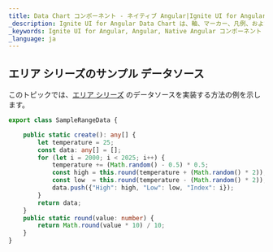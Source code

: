 ```yaml
---
title: Data Chart コンポーネント - ネイティブ Angular|Ignite UI for Angular
_description: Ignite UI for Angular Data Chart は、軸、マーカー、凡例、および注釈レイヤーのモジュール設計を提供するチャート コンポーネントです。チャート機能は、複合チャート ビューを作成するために同じチャート領域でのビジュアル要素の複数のインスタンスを利用できます。
_keywords: Ignite UI for Angular, Angular, Native Angular コンポーネント Suite, ネイティブ Angular コントロール, ネイティブ Angular コンポーネント, ネイティブ Angular コンポーネント Library, Angular Chart, Angular Data Chart コントロール, Angular Data Chart Example, Angular Data Chart コンポーネント, Angular Data Chart
_language: ja
---
```


## エリア シリーズのサンプル データソース

このトピックでは、[エリア シリーズ](datachart_series_types_range.md) のデータソースを実装する方法の例を示します。

```typescript
export class SampleRangeData {

    public static create(): any[] {
        let temperature = 25;
        const data: any[] = [];
        for (let i = 2000; i < 2025; i++) {
            temperature += (Math.random() - 0.5) * 0.5;
            const high = this.round(temperature + (Math.random() * 2));
            const low  = this.round(temperature - (Math.random() * 2));
            data.push({"High": high, "Low": low, "Index": i});
        }
        return data;
    }
    public static round(value: number) {
        return Math.round(value * 10) / 10;
    }
}
```
